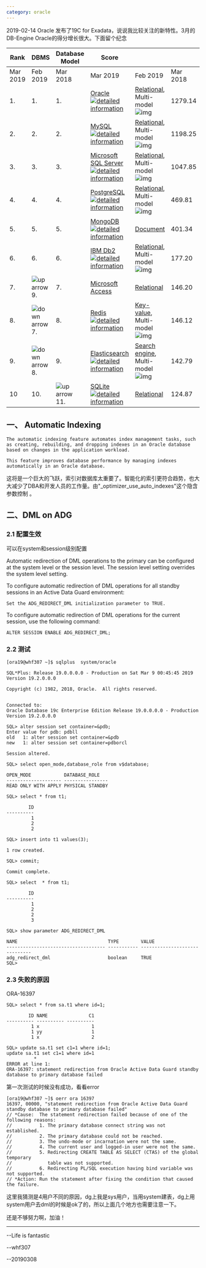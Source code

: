 ```yaml
---
category: oracle
---
```


2019-02-14 Oracle 发布了19C for Exadata，说说我比较关注的新特性。3月的DB-Engine Oracle的得分增长很大。下面留个纪念

| Rank     | DBMS                                              | Database Model                                 | Score                                                        |                                                              |          |        |        |
| -------- | ------------------------------------------------- | ---------------------------------------------- | ------------------------------------------------------------ | ------------------------------------------------------------ | -------- | ------ | ------ |
| Mar 2019 | Feb 2019                                          | Mar 2018                                       | Mar 2019                                                     | Feb 2019                                                     | Mar 2018 |        |        |
| 1.       | 1.                                                | 1.                                             | [Oracle ![detailed information](https://db-engines.com/moreattributes.png)](https://db-engines.com/en/system/Oracle) | [Relational](https://db-engines.com/en/article/RDBMS), Multi-model ![img](https://db-engines.com/info.png) | 1279.14  | +15.12 | -10.47 |
| 2.       | 2.                                                | 2.                                             | [MySQL ![detailed information](https://db-engines.com/moreattributes.png)](https://db-engines.com/en/system/MySQL) | [Relational](https://db-engines.com/en/article/RDBMS), Multi-model ![img](https://db-engines.com/info.png) | 1198.25  | +30.96 | -30.62 |
| 3.       | 3.                                                | 3.                                             | [Microsoft SQL Server ![detailed information](https://db-engines.com/moreattributes.png)](https://db-engines.com/en/system/Microsoft+SQL+Server) | [Relational](https://db-engines.com/en/article/RDBMS), Multi-model ![img](https://db-engines.com/info.png) | 1047.85  | +7.79  | -56.94 |
| 4.       | 4.                                                | 4.                                             | [PostgreSQL ![detailed information](https://db-engines.com/moreattributes.png)](https://db-engines.com/en/system/PostgreSQL) | [Relational](https://db-engines.com/en/article/RDBMS), Multi-model ![img](https://db-engines.com/info.png) | 469.81   | -3.75  | +70.46 |
| 5.       | 5.                                                | 5.                                             | [MongoDB ![detailed information](https://db-engines.com/moreattributes.png)](https://db-engines.com/en/system/MongoDB) | [Document](https://db-engines.com/en/article/Document+Stores) | 401.34   | +6.24  | +60.82 |
| 6.       | 6.                                                | 6.                                             | [IBM Db2 ![detailed information](https://db-engines.com/moreattributes.png)](https://db-engines.com/en/system/IBM+Db2) | [Relational](https://db-engines.com/en/article/RDBMS), Multi-model ![img](https://db-engines.com/info.png) | 177.20   | -2.23  | -9.47  |
| 7.       | ![up arrow](https://db-engines.com/up.gif) 9.     | 7.                                             | [Microsoft Access](https://db-engines.com/en/system/Microsoft+Access) | [Relational](https://db-engines.com/en/article/RDBMS)        | 146.20   | +2.18  | +14.26 |
| 8.       | ![down arrow](https://db-engines.com/down.gif) 7. | 8.                                             | [Redis ![detailed information](https://db-engines.com/moreattributes.png)](https://db-engines.com/en/system/Redis) | [Key-value](https://db-engines.com/en/article/Key-value+Stores), Multi-model ![img](https://db-engines.com/info.png) | 146.12   | -3.32  | +14.90 |
| 9.       | ![down arrow](https://db-engines.com/down.gif) 8. | 9.                                             | [Elasticsearch ![detailed information](https://db-engines.com/moreattributes.png)](https://db-engines.com/en/system/Elasticsearch) | [Search engine](https://db-engines.com/en/article/Search+Engines), Multi-model ![img](https://db-engines.com/info.png) | 142.79   | -2.46  | +14.25 |
| 10       | 10.                                               | ![up arrow](https://db-engines.com/up.gif) 11. | [SQLite ![detailed information](https://db-engines.com/moreattributes.png)](https://db-engines.com/en/system/SQLite) | [Relational](https://db-engines.com/en/article/RDBMS)        | 124.87   | -1.29  | +10.06 |

## 一、 Automatic Indexing

```
The automatic indexing feature automates index management tasks, such as creating, rebuilding, and dropping indexes in an Oracle database based on changes in the application workload.

This feature improves database performance by managing indexes automatically in an Oracle database.
```

这将是一个巨大的飞跃，索引对数据库太重要了。智能化的索引更符合趋势，也大大减少了DBA和开发人员的工作量。由"_optimizer_use_auto_indexes"这个隐含参数控制 。



## 二、DML on ADG

### 2.1 配置生效

可以在system和session级别配置

Automatic redirection of DML operations to the primary can be configured at the system level or the session level. The session level setting overrides the system level setting.

To configure automatic redirection of DML operations for all standby sessions in an Active Data Guard environment:

```
Set the ADG_REDIRECT_DML initialization parameter to TRUE.
```

To configure automatic redirection of DML operations for the current session, use the following command:

```
ALTER SESSION ENABLE ADG_REDIRECT_DML;
```



### 2.2 测试

```
[ora19@whf307 ~]$ sqlplus  system/oracle

SQL*Plus: Release 19.0.0.0.0 - Production on Sat Mar 9 00:45:45 2019
Version 19.2.0.0.0

Copyright (c) 1982, 2018, Oracle.  All rights reserved.


Connected to:
Oracle Database 19c Enterprise Edition Release 19.0.0.0.0 - Production
Version 19.2.0.0.0

SQL> alter session set container=&pdb;
Enter value for pdb: pdbll
old   1: alter session set container=&pdb
new   1: alter session set container=pdborcl

Session altered.

SQL> select open_mode,database_role from v$database;

OPEN_MODE            DATABASE_ROLE
-------------------- ----------------
READ ONLY WITH APPLY PHYSICAL STANDBY

SQL> select * from t1;

        ID
----------
         1
         2
         2

SQL> insert into t1 values(3);

1 row created.

SQL> commit;

Commit complete.

SQL> select  * from t1;

        ID
----------
         1
         2
         2
         3

SQL> show parameter ADG_REDIRECT_DML

NAME                                 TYPE        VALUE
------------------------------------ ----------- ------------------------------
adg_redirect_dml                     boolean     TRUE
SQL> 
```



###  2.3 失败的原因

ORA-16397

```
SQL> select * from sa.t1 where id=1;

        ID NAME               C1
---------- ---------- ----------
         1 x                   1
         1 yy                  1
         1 x                   2

SQL> update sa.t1 set c1=1 where id=1;
update sa.t1 set c1=1 where id=1
          *
ERROR at line 1:
ORA-16397: statement redirection from Oracle Active Data Guard standby database to primary database failed
```

第一次测试的时候没有成功，看看error

```
[ora19@whf307 ~]$ oerr ora 16397
16397, 00000, "statement redirection from Oracle Active Data Guard standby database to primary database failed"
// *Cause:  The statement redirection failed because of one of the following reasons:
//          1. The primary database connect string was not established.
//          2. The primary database could not be reached.
//          3. The undo-mode or incarnation were not the same.
//          4. The current user and logged-in user were not the same.
//          5. Redirecting CREATE TABLE AS SELECT (CTAS) of the global temporary
//             table was not supported.
//          6. Redirecting PL/SQL execution having bind variable was not supported.
// *Action: Run the statement after fixing the condition that caused the failure.
```

这里我猜测是4用户不同的原因，dg上我是sys用户，当用system建表，dg上用system用户去dml的时候是ok了的，所以上面几个地方也需要注意一下。

还是不够努力啊，加油！



------------------

--Life is fantastic

--whf307

--20190308